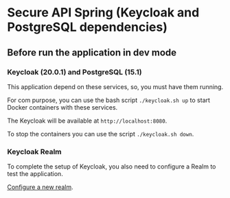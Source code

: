 # Secure API Spring (Keycloak and PostgreSQL dependencies)

## Before run the application in dev mode

### Keycloak (20.0.1) and PostgreSQL (15.1)

This application depend on these services, so, you must have them running.

For com purpose, you can use the bash script `./keycloak.sh up` to start Docker containers with these services.

The Keycloak will be available at `http://localhost:8080`.

To stop the containers you can use the script `./keycloak.sh down`.

### Keycloak Realm

To complete the setup of Keycloak, you also need to configure a Realm to test the application.

[Configure a new realm](./docs/create-new-realm-keycloak-20.pdf).
